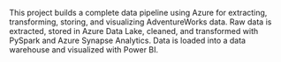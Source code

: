 This project builds a complete data pipeline using Azure for extracting, transforming, storing, and visualizing AdventureWorks data. Raw data is extracted, stored in Azure Data Lake, cleaned, and transformed with PySpark and Azure Synapse Analytics. Data is loaded into a data warehouse and visualized with Power BI.
